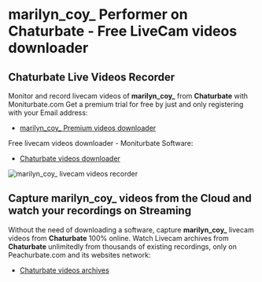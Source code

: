 # marilyn_coy_ Performer on Chaturbate - Free LiveCam videos downloader

## Chaturbate Live Videos Recorder

Monitor and record livecam videos of **marilyn_coy_** from **Chaturbate** with Moniturbate.com
Get a premium trial for free by just and only registering with your Email address:
* [marilyn_coy_ Premium videos downloader](https://moniturbate.com/request-demo-licence-key.html)

Free livecam videos downloader - Moniturbate Software:
* [Chaturbate videos downloader](https://moniturbate.com/moniturbate-download-software.html)

![marilyn_coy_ livecam videos recorder](https://peachurnet.com/templates/moniturbate-software.png)


## Capture marilyn_coy_ videos from the Cloud and watch your recordings on Streaming

Without the need of downloading a software, capture **marilyn_coy_** livecam videos from **Chaturbate** 100% online.
Watch Livecam archives from **Chaturbate** unlimitedly from thousands of existing recordings, only on Peachurbate.com and its websites network:
* [Chaturbate videos archives](https://peachurnet.com/)